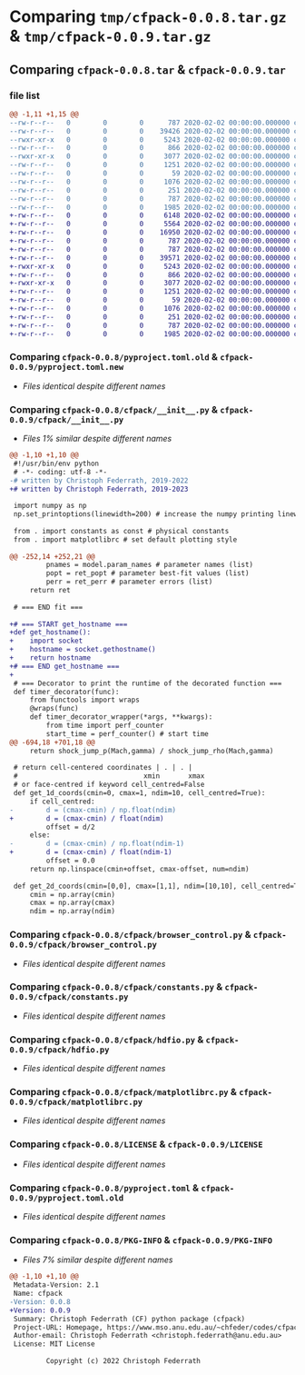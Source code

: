 # Comparing `tmp/cfpack-0.0.8.tar.gz` & `tmp/cfpack-0.0.9.tar.gz`

## Comparing `cfpack-0.0.8.tar` & `cfpack-0.0.9.tar`

### file list

```diff
@@ -1,11 +1,15 @@
--rw-r--r--   0        0        0      787 2020-02-02 00:00:00.000000 cfpack-0.0.8/pyproject.toml.old
--rw-r--r--   0        0        0    39426 2020-02-02 00:00:00.000000 cfpack-0.0.8/cfpack/__init__.py
--rwxr-xr-x   0        0        0     5243 2020-02-02 00:00:00.000000 cfpack-0.0.8/cfpack/browser_control.py
--rw-r--r--   0        0        0      866 2020-02-02 00:00:00.000000 cfpack-0.0.8/cfpack/constants.py
--rwxr-xr-x   0        0        0     3077 2020-02-02 00:00:00.000000 cfpack-0.0.8/cfpack/hdfio.py
--rw-r--r--   0        0        0     1251 2020-02-02 00:00:00.000000 cfpack-0.0.8/cfpack/matplotlibrc.py
--rw-r--r--   0        0        0       59 2020-02-02 00:00:00.000000 cfpack-0.0.8/.gitignore
--rw-r--r--   0        0        0     1076 2020-02-02 00:00:00.000000 cfpack-0.0.8/LICENSE
--rw-r--r--   0        0        0      251 2020-02-02 00:00:00.000000 cfpack-0.0.8/README.md
--rw-r--r--   0        0        0      787 2020-02-02 00:00:00.000000 cfpack-0.0.8/pyproject.toml
--rw-r--r--   0        0        0     1985 2020-02-02 00:00:00.000000 cfpack-0.0.8/PKG-INFO
+-rw-r--r--   0        0        0     6148 2020-02-02 00:00:00.000000 cfpack-0.0.9/.DS_Store
+-rw-r--r--   0        0        0     5564 2020-02-02 00:00:00.000000 cfpack-0.0.9/cfpack.browser_control.html
+-rw-r--r--   0        0        0    16950 2020-02-02 00:00:00.000000 cfpack-0.0.9/cfpack.html
+-rw-r--r--   0        0        0      787 2020-02-02 00:00:00.000000 cfpack-0.0.9/pyproject.toml.new
+-rw-r--r--   0        0        0      787 2020-02-02 00:00:00.000000 cfpack-0.0.9/pyproject.toml.old
+-rw-r--r--   0        0        0    39571 2020-02-02 00:00:00.000000 cfpack-0.0.9/cfpack/__init__.py
+-rwxr-xr-x   0        0        0     5243 2020-02-02 00:00:00.000000 cfpack-0.0.9/cfpack/browser_control.py
+-rw-r--r--   0        0        0      866 2020-02-02 00:00:00.000000 cfpack-0.0.9/cfpack/constants.py
+-rwxr-xr-x   0        0        0     3077 2020-02-02 00:00:00.000000 cfpack-0.0.9/cfpack/hdfio.py
+-rw-r--r--   0        0        0     1251 2020-02-02 00:00:00.000000 cfpack-0.0.9/cfpack/matplotlibrc.py
+-rw-r--r--   0        0        0       59 2020-02-02 00:00:00.000000 cfpack-0.0.9/.gitignore
+-rw-r--r--   0        0        0     1076 2020-02-02 00:00:00.000000 cfpack-0.0.9/LICENSE
+-rw-r--r--   0        0        0      251 2020-02-02 00:00:00.000000 cfpack-0.0.9/README.md
+-rw-r--r--   0        0        0      787 2020-02-02 00:00:00.000000 cfpack-0.0.9/pyproject.toml
+-rw-r--r--   0        0        0     1985 2020-02-02 00:00:00.000000 cfpack-0.0.9/PKG-INFO
```

### Comparing `cfpack-0.0.8/pyproject.toml.old` & `cfpack-0.0.9/pyproject.toml.new`

 * *Files identical despite different names*

### Comparing `cfpack-0.0.8/cfpack/__init__.py` & `cfpack-0.0.9/cfpack/__init__.py`

 * *Files 1% similar despite different names*

```diff
@@ -1,10 +1,10 @@
 #!/usr/bin/env python
 # -*- coding: utf-8 -*-
-# written by Christoph Federrath, 2019-2022
+# written by Christoph Federrath, 2019-2023
 
 import numpy as np
 np.set_printoptions(linewidth=200) # increase the numpy printing linewidth a bit
 
 from . import constants as const # physical constants
 from . import matplotlibrc # set default plotting style
 
@@ -252,14 +252,21 @@
         pnames = model.param_names # parameter names (list)
         popt = ret_popt # parameter best-fit values (list)
         perr = ret_perr # parameter errors (list)
     return ret
 
 # === END fit ===
 
+# === START get_hostname ===
+def get_hostname():
+    import socket
+    hostname = socket.gethostname()
+    return hostname
+# === END get_hostname ===
+
 # === Decorator to print the runtime of the decorated function ===
 def timer_decorator(func):
     from functools import wraps
     @wraps(func)
     def timer_decorator_wrapper(*args, **kwargs):
         from time import perf_counter
         start_time = perf_counter() # start time
@@ -694,18 +701,18 @@
     return shock_jump_p(Mach,gamma) / shock_jump_rho(Mach,gamma)
 
 # return cell-centered coordinates | . | . |
 #                               xmin       xmax
 # or face-centred if keyword cell_centred=False
 def get_1d_coords(cmin=0, cmax=1, ndim=10, cell_centred=True):
     if cell_centred:
-        d = (cmax-cmin) / np.float(ndim)
+        d = (cmax-cmin) / float(ndim)
         offset = d/2
     else:
-        d = (cmax-cmin) / np.float(ndim-1)
+        d = (cmax-cmin) / float(ndim-1)
         offset = 0.0
     return np.linspace(cmin+offset, cmax-offset, num=ndim)
 
 def get_2d_coords(cmin=[0,0], cmax=[1,1], ndim=[10,10], cell_centred=True):
     cmin = np.array(cmin)
     cmax = np.array(cmax)
     ndim = np.array(ndim)
```

### Comparing `cfpack-0.0.8/cfpack/browser_control.py` & `cfpack-0.0.9/cfpack/browser_control.py`

 * *Files identical despite different names*

### Comparing `cfpack-0.0.8/cfpack/constants.py` & `cfpack-0.0.9/cfpack/constants.py`

 * *Files identical despite different names*

### Comparing `cfpack-0.0.8/cfpack/hdfio.py` & `cfpack-0.0.9/cfpack/hdfio.py`

 * *Files identical despite different names*

### Comparing `cfpack-0.0.8/cfpack/matplotlibrc.py` & `cfpack-0.0.9/cfpack/matplotlibrc.py`

 * *Files identical despite different names*

### Comparing `cfpack-0.0.8/LICENSE` & `cfpack-0.0.9/LICENSE`

 * *Files identical despite different names*

### Comparing `cfpack-0.0.8/pyproject.toml` & `cfpack-0.0.9/pyproject.toml.old`

 * *Files identical despite different names*

### Comparing `cfpack-0.0.8/PKG-INFO` & `cfpack-0.0.9/PKG-INFO`

 * *Files 7% similar despite different names*

```diff
@@ -1,10 +1,10 @@
 Metadata-Version: 2.1
 Name: cfpack
-Version: 0.0.8
+Version: 0.0.9
 Summary: Christoph Federrath (CF) python package (cfpack)
 Project-URL: Homepage, https://www.mso.anu.edu.au/~chfeder/codes/cfpack/cfpack.html
 Author-email: Christoph Federrath <christoph.federrath@anu.edu.au>
 License: MIT License
         
         Copyright (c) 2022 Christoph Federrath
```

